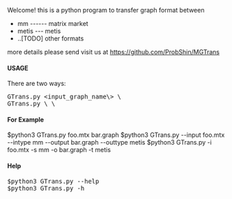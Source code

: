 Welcome! this is a python program to transfer graph format between 
* mm ------ matrix market
* metis --- metis
* ..[TODO] other formats

more details please send visit us at https://github.com/ProbShin/MGTrans

#### USAGE ####
There are two ways:  
<pre>
GTrans.py &lt;input_graph_name\> \<output_graph_name\>   
GTrans.py \<detailed inputgraph information\> \<detailed outputgraph info\>
</pre>

#### For Example ####
$python3 GTrans.py foo.mtx bar.graph
$python3 GTrans.py --input foo.mtx --intype mm --output bar.graph --outtype metis
$python3 GTrans.py -i foo.mtx -s mm -o bar.graph -t metis

#### Help ####
<pre>
$python3 GTrans.py --help
$python3 GTrans.py -h
</pre>